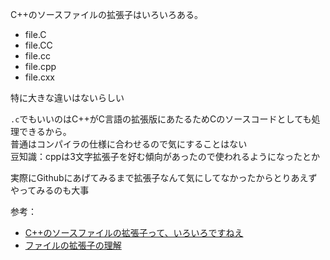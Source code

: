 C++のソースファイルの拡張子はいろいろある。

- file.C
- file.CC
- file.cc
- file.cpp
- file.cxx

特に大きな違いはないらしい  

`.c`でもいいのはC++がC言語の拡張版にあたるためCのソースコードとしても処理できるから。   
普通はコンパイラの仕様に合わせるので気にすることはない   
豆知識：cppは3文字拡張子を好む傾向があったので使われるようになったとか

実際にGithubにあげてみるまで拡張子なんて気にしてなかったからとりあえずやってみるのも大事

参考：
- [C++のソースファイルの拡張子って、いろいろですねえ](https://www.amris.co.jp/cpp/c01.html)  
- [ファイルの拡張子の理解](https://www.xlsoft.com/jp/products/intel/compilers/manual/14/cpp/GUID-6777447B-5053-449F-AF9A-4FC57492F00C.htm)
